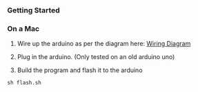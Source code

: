 ### Getting Started

### On a Mac
1) Wire up the arduino as per the diagram here: [Wiring Diagram](/rust-arduino-03-love-o-meter/assets/wiring-diagram.png)

1) Plug in the arduino. (Only tested on an old arduino uno)

2) Build the program and flash it to the arduino
```
sh flash.sh
```